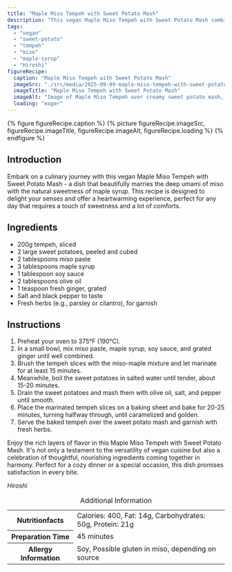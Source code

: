 ```yaml
---
title: "Maple Miso Tempeh with Sweet Potato Mash"
description: "This vegan Maple Miso Tempeh with Sweet Potato Mash combines the umami of miso and sweetness of maple syrup for a comforting and delightful meal."
tags:
  - "vegan"
  - "sweet-potato"
  - "tempeh"
  - "miso"
  - "maple-syrup"
  - "Hiroshi"
figureRecipe: 
  caption: "Maple Miso Tempeh with Sweet Potato Mash"
  imageSrc: "./src/media/2025-09-09-maple-miso-tempeh-with-sweet-potato-mash-1658.png"
  imageTitle: "Maple Miso Tempeh with Sweet Potato Mash"
  imageAlt: "Image of Maple Miso Tempeh over creamy sweet potato mash, garnished with fresh herbs, presented in a clean, minimalistic style on a clutter-free table."
  loading: "eager"
---
```


{% figure figureRecipe.caption %}
{% picture figureRecipe.imageSrc, figureRecipe.imageTitle, figureRecipe.imageAlt, figureRecipe.loading %}
{% endfigure %}

## Introduction

Embark on a culinary journey with this vegan Maple Miso Tempeh with Sweet Potato Mash - a dish that beautifully marries the deep umami of miso with the natural sweetness of maple syrup. This recipe is designed to delight your senses and offer a heartwarming experience, perfect for any day that requires a touch of sweetness and a lot of comforts.

## Ingredients

- 200g tempeh, sliced
- 2 large sweet potatoes, peeled and cubed
- 2 tablespoons miso paste
- 3 tablespoons maple syrup
- 1 tablespoon soy sauce
- 2 tablespoons olive oil
- 1 teaspoon fresh ginger, grated
- Salt and black pepper to taste
- Fresh herbs (e.g., parsley or cilantro), for garnish

## Instructions

1. Preheat your oven to 375°F (190°C).
2. In a small bowl, mix miso paste, maple syrup, soy sauce, and grated ginger until well combined.
3. Brush the tempeh slices with the miso-maple mixture and let marinate for at least 15 minutes.
4. Meanwhile, boil the sweet potatoes in salted water until tender, about 15-20 minutes.
5. Drain the sweet potatoes and mash them with olive oil, salt, and pepper until smooth.
6. Place the marinated tempeh slices on a baking sheet and bake for 20-25 minutes, turning halfway through, until caramelized and golden.
7. Serve the baked tempeh over the sweet potato mash and garnish with fresh herbs.

Enjoy the rich layers of flavor in this Maple Miso Tempeh with Sweet Potato Mash. It's not only a testament to the versatility of vegan cuisine but also a celebration of thoughtful, nourishing ingredients coming together in harmony. Perfect for a cozy dinner or a special occasion, this dish promises satisfaction in every bite.

*Hiroshi*

<table><caption class='sr-only'>Additional Information</caption><tr><th>Nutritionfacts</th><td>Calories: 400, Fat: 14g, Carbohydrates: 50g, Protein: 21g&nbsp;</td></tr><tr><th>Preparation Time</th><td>45 minutes&nbsp;</td></tr><tr><th>Allergy Information</th><td>Soy, Possible gluten in miso, depending on source&nbsp;</td></tr></table>

